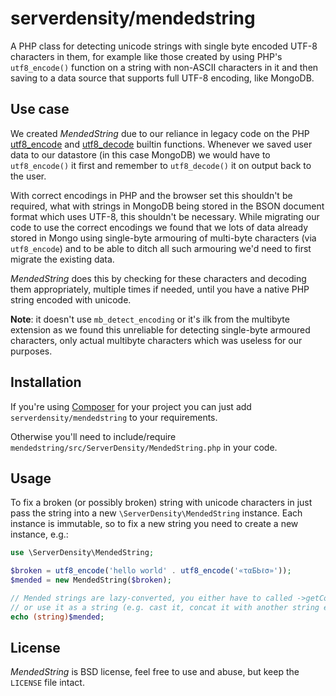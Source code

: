 serverdensity/mendedstring
==========================

A PHP class for detecting unicode strings with single byte encoded UTF-8 characters in them,
for example like those created by using PHP's `utf8_encode()` function on a string with non-ASCII
characters in it and then saving to a data source that supports full UTF-8 encoding, like MongoDB.

Use case
--------

We created *MendedString* due to our reliance in legacy code on the PHP [utf8_encode](http://php.net/utf8_encode) and [utf8_decode](http://php.net/utf8_decode) builtin functions. Whenever we saved user data to our datastore (in this case MongoDB) we would have to `utf8_encode()` it first and remember to `utf8_decode()` it on output back to the user.

With correct encodings in PHP and the browser set this shouldn't be required, what with strings in MongoDB being stored in the BSON document format which uses UTF-8, this shouldn't be necessary. While migrating our code to use the correct encodings we found that we lots of data already stored in Mongo using single-byte armouring of multi-byte characters (via `utf8_encode`) and to be able to ditch all such armouring we'd need to first migrate the existing data.

*MendedString* does this by checking for these characters and decoding them appropriately, multiple times if needed, until you have a native PHP string encoded with unicode.

**Note**: it doesn't use `mb_detect_encoding` or it's ilk from the multibyte extension as we found this unreliable for detecting single-byte armoured characters, only actual multibyte characters which was useless for our purposes.


Installation
------------

If you're using [Composer](http://getcomposer.org/) for your project you can just add `serverdensity/mendedstring` to your requirements.

Otherwise you'll need to include/require `mendedstring/src/ServerDensity/MendedString.php` in your code.

Usage
-----

To fix a broken (or possibly broken) string with unicode characters in just pass the string into a new `\ServerDensity\MendedString` instance.
Each instance is immutable, so to fix a new string you need to create a new instance, e.g.:

```php
use \ServerDensity\MendedString;

$broken = utf8_encode('hello world' . utf8_encode('«ταБЬℓσ»'));
$mended = new MendedString($broken);

// Mended strings are lazy-converted, you either have to called ->getConverted()
// or use it as a string (e.g. cast it, concat it with another string etc.) like so:
echo (string)$mended;
```

License
-------

*MendedString* is BSD license, feel free to use and abuse, but keep the `LICENSE` file intact.
